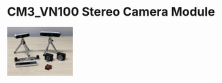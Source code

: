 # CM3_VN100 Stereo Camera Module



<img src="images/IMG_0131.jpeg" alt="IMG_0131" style="zoom:15%;" />





